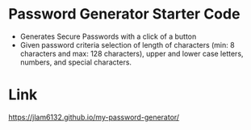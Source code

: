# Password Generator Starter Code
* Generates Secure Passwords with a click of a button
* Given password criteria selection of length of characters (min: 8 characters and max: 128 characters), upper and lower case letters, numbers, and special characters. 

# Link
https://jlam6132.github.io/my-password-generator/